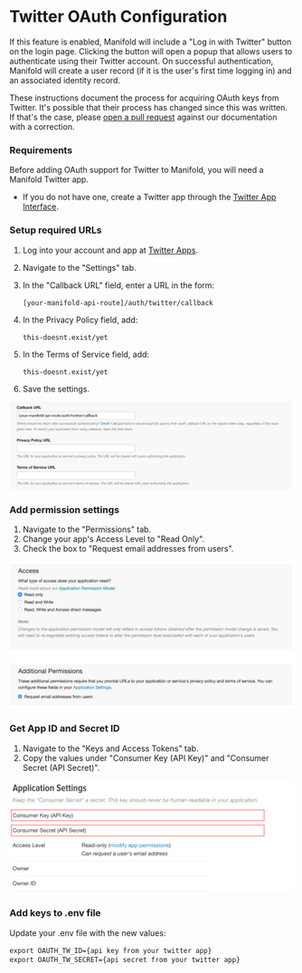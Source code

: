 # Twitter OAuth Configuration

If this feature is enabled, Manifold will include a "Log in with Twitter" button on the login page. Clicking the button will open a popup that allows users to authenticate using their Twitter account. On successful authentication, Manifold will create a user record \(if it is the user's first time logging in\) and an associated identity record.

These instructions document the process for acquiring OAuth keys from Twitter. It's possible that their process has changed since this was written. If that's the case, please [open a pull request](https://github.com/ManifoldScholar/manifold-docs/pulls) against our documentation with a correction.

### Requirements

Before adding OAuth support for Twitter to Manifold, you will need a Manifold Twitter app.

* If you do not have one, create a Twitter app through the [Twitter App Interface](https://apps.twitter.com).

### Setup required URLs

1. Log into your account and app at [Twitter Apps](https://apps.twitter.com).
2. Navigate to the "Settings" tab.
3. In the "Callback URL" field, enter a URL in the form:

   ```
   [your-manifold-api-route]/auth/twitter/callback
   ```

4. In the Privacy Policy field, add:

   ```
   this-doesnt.exist/yet
   ```

5. In the Terms of Service field, add:

   ```
   this-doesnt.exist/yet
   ```

6. Save the settings.

![Twitter URLs](/assets/twitter-urls.png)

### Add permission settings

1. Navigate to the "Permissions" tab.
2. Change your app's Access Level to "Read Only".
3. Check the box to "Request email addresses from users".

![Twitter Permissions](/assets/twitter-access.png)

### Get App ID and Secret ID

1. Navigate to the "Keys and Access Tokens" tab.
2. Copy the values under "Consumer Key \(API Key\)" and "Consumer Secret \(API Secret\)".

![Twitter Settings](/assets/twitter-settings.png)

### Add keys to .env file

Update your .env file with the new values:

```
export OAUTH_TW_ID={api key from your twitter app}
export OAUTH_TW_SECRET={api secret from your twitter app}
```



